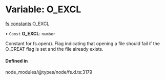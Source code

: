 # Variable: O\_EXCL

[fs](../modules/fs.md).[constants](../modules/fs.constants.md).O_EXCL

• `Const` **O\_EXCL**: `number`

Constant for fs.open(). Flag indicating that opening a file should fail if the O_CREAT flag is set and the file already exists.

#### Defined in

node_modules/@types/node/fs.d.ts:3179
